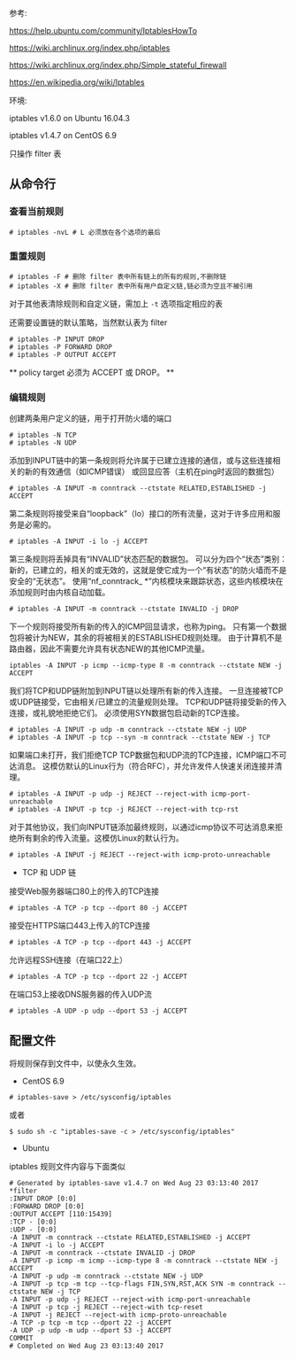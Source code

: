 参考:

https://help.ubuntu.com/community/IptablesHowTo

https://wiki.archlinux.org/index.php/iptables

https://wiki.archlinux.org/index.php/Simple_stateful_firewall

https://en.wikipedia.org/wiki/Iptables


环境:

iptables v1.6.0 on Ubuntu 16.04.3

iptables v1.4.7 on CentOS 6.9

只操作 filter 表


## 从命令行

### 查看当前规则

```
# iptables -nvL # L 必须放在各个选项的最后
```

### 重置规则

```
# iptables -F # 删除 filter 表中所有链上的所有的规则,不删除链
# iptables -X # 删除 filter 表中所有用户自定义链,链必须为空且不被引用
```

对于其他表清除规则和自定义链，需加上 ```-t``` 选项指定相应的表

还需要设置链的默认策略，当然默认表为 filter

```
# iptables -P INPUT DROP
# iptables -P FORWARD DROP
# iptables -P OUTPUT ACCEPT
```

** policy target 必须为 ACCEPT 或 DROP。 **


### 编辑规则

创建两条用户定义的链，用于打开防火墙的端口

```
# iptables -N TCP
# iptables -N UDP
```

添加到INPUT链中的第一条规则将允许属于已建立连接的通信，或与这些连接相关的新的有效通信（如ICMP错误）
或回显应答（主机在ping时返回的数据包）

```
# iptables -A INPUT -m conntrack --ctstate RELATED,ESTABLISHED -j ACCEPT
```

第二条规则将接受来自“loopback”（lo）接口的所有流量，这对于许多应用和服务是必需的。

```
# iptables -A INPUT -i lo -j ACCEPT
```

第三条规则将丢掉具有“INVALID”状态匹配的数据包。 可以分为四个“状态”类别：新的，已建立的，相关的或无效的，这就是使它成为一个“有状态”的防火墙而不是安全的“无状态”。 使用“nf_conntrack_ \*”内核模块来跟踪状态，这些内核模块在添加规则时由内核自动加载。

```
# iptables -A INPUT -m conntrack --ctstate INVALID -j DROP
```

下一个规则将接受所有新的传入的ICMP回显请求，也称为ping。 只有第一个数据包将被计为NEW，其余的将被相关的ESTABLISHED规则处理。 由于计算机不是路由器，因此不需要允许具有状态NEW的其他ICMP流量。

```
iptables -A INPUT -p icmp --icmp-type 8 -m conntrack --ctstate NEW -j ACCEPT
```

我们将TCP和UDP链附加到INPUT链以处理所有新的传入连接。 一旦连接被TCP或UDP链接受，它由相关/已建立的流量规则处理。 TCP和UDP链将接受新的传入连接，或礼貌地拒绝它们。 必须使用SYN数据包启动新的TCP连接。

```
# iptables -A INPUT -p udp -m conntrack --ctstate NEW -j UDP
# iptables -A INPUT -p tcp --syn -m conntrack --ctstate NEW -j TCP
```

如果端口未打开，我们拒绝TCP TCP数据包和UDP流的TCP连接，ICMP端口不可达消息。 这模仿默认的Linux行为（符合RFC），并允许发件人快速关闭连接并清理。

```
# iptables -A INPUT -p udp -j REJECT --reject-with icmp-port-unreachable
# iptables -A INPUT -p tcp -j REJECT --reject-with tcp-rst
```

对于其他协议，我们向INPUT链添加最终规则，以通过icmp协议不可达消息来拒绝所有剩余的传入流量。这模仿Linux的默认行为。

```
# iptables -A INPUT -j REJECT --reject-with icmp-proto-unreachable
```

* TCP 和 UDP 链

接受Web服务器端口80上的传入的TCP连接

```
# iptables -A TCP -p tcp --dport 80 -j ACCEPT
```

接受在HTTPS端口443上传入的TCP连接

```
# iptables -A TCP -p tcp --dport 443 -j ACCEPT
```

允许远程SSH连接（在端口22上）

```
# iptables -A TCP -p tcp --dport 22 -j ACCEPT
```

在端口53上接收DNS服务器的传入UDP流

```
# iptables -A UDP -p udp --dport 53 -j ACCEPT
```


## 配置文件

将规则保存到文件中，以使永久生效。

* CentOS 6.9

```
# iptables-save > /etc/sysconfig/iptables
```
或者
```
$ sudo sh -c "iptables-save -c > /etc/sysconfig/iptables"
```

* Ubuntu



iptables 规则文件内容与下面类似

```config
# Generated by iptables-save v1.4.7 on Wed Aug 23 03:13:40 2017
*filter
:INPUT DROP [0:0]
:FORWARD DROP [0:0]
:OUTPUT ACCEPT [110:15439]
:TCP - [0:0]
:UDP - [0:0]
-A INPUT -m conntrack --ctstate RELATED,ESTABLISHED -j ACCEPT
-A INPUT -i lo -j ACCEPT
-A INPUT -m conntrack --ctstate INVALID -j DROP
-A INPUT -p icmp -m icmp --icmp-type 8 -m conntrack --ctstate NEW -j ACCEPT
-A INPUT -p udp -m conntrack --ctstate NEW -j UDP
-A INPUT -p tcp -m tcp --tcp-flags FIN,SYN,RST,ACK SYN -m conntrack --ctstate NEW -j TCP
-A INPUT -p udp -j REJECT --reject-with icmp-port-unreachable
-A INPUT -p tcp -j REJECT --reject-with tcp-reset
-A INPUT -j REJECT --reject-with icmp-proto-unreachable
-A TCP -p tcp -m tcp --dport 22 -j ACCEPT
-A UDP -p udp -m udp --dport 53 -j ACCEPT
COMMIT
# Completed on Wed Aug 23 03:13:40 2017
```
